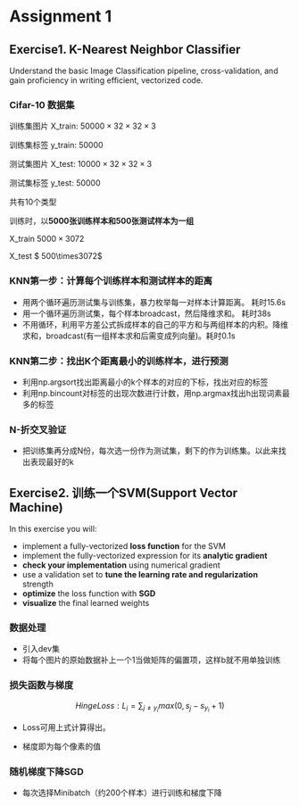 # Assignment 1

## Exercise1. K-Nearest Neighbor Classifier

Understand the basic Image Classification pipeline, cross-validation, and gain proficiency in writing efficient, vectorized code.

### Cifar-10 数据集

训练集图片 X_train: $50000\times32\times32\times3$

训练集标签 y_train: $50000$

测试集图片 X_test: $10000\times32\times32\times3$

测试集标签 y_test: $50000$

共有10个类型

训练时，以**5000张训练样本和500张测试样本为一组**

X_train $5000\times3072$

X_test  $ 500\times3072$

### KNN第一步：计算每个训练样本和测试样本的距离

* 用两个循环遍历测试集与训练集，暴力枚举每一对样本计算距离。 耗时15.6s
* 用一个循环遍历测试集，每个样本broadcast，然后降维求和。 耗时38s
* 不用循环，利用平方差公式拆成样本的自己的平方和与两组样本的内积。降维求和，broadcast(有一组样本求和后需变成列向量)。耗时0.1s

### KNN第二步：找出K个距离最小的训练样本，进行预测

* 利用np.argsort找出距离最小的k个样本的对应的下标，找出对应的标签
* 利用np.bincount对标签的出现次数进行计数，用np.argmax找出h出现词素最多的标签

### N-折交叉验证

* 把训练集再分成N份，每次选一份作为测试集，剩下的作为训练集。以此来找出表现最好的k

## Exercise2. 训练一个SVM(Support Vector Machine)

In this exercise you will:

- implement a fully-vectorized **loss function** for the SVM
- implement the fully-vectorized expression for its **analytic gradient**
- **check your implementation** using numerical gradient
- use a validation set to **tune the learning rate and regularization** strength
- **optimize** the loss function with **SGD**
- **visualize** the final learned weights

### 数据处理

- 引入dev集
- 将每个图片的原始数据补上一个1当做矩阵的偏置项，这样b就不用单独训练

### 损失函数与梯度

$$
Hinge Loss:L_i = \sum_{j\neq y_i}max(0, s_j-s_{y_i} + 1)
$$

* Loss可用上式计算得出。

* 梯度即为每个像素的值

### 随机梯度下降SGD

* 每次选择Minibatch（约200个样本）进行训练和梯度下降
